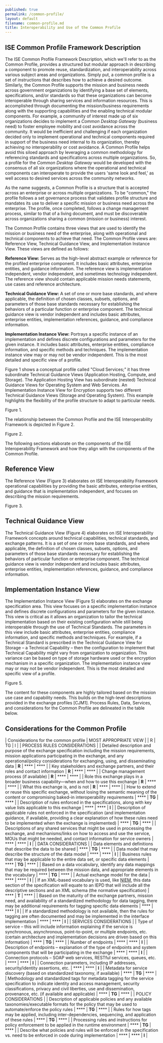 ```yaml
---
published: true
permalink: /common-profile/
layout: default
filename: common-profile.md
title: Interoperability and Use of the Common Profile
---
```


## ISE Common Profile Framework Description

The ISE Common Profile Framework Description, which we'll refer to as the Common Profile, provides a structured but modular approach in describing a component to promote reuse, standardization, and interoperability across various subject areas and organizations. Simply put, a common profile is a set of instructions that describes how to achieve a desired outcome. Similarly, the Common Profile supports the mission and business needs across government organizations by identifying a base set of elements, specifications, and/or standards so that these organizations can become interoperable through sharing services and information resources. This is accomplished through documenting the mission/business requirements along with the supporting capabilities and the enabling technical modular components. For example, a community of interest made up of six organizations decides to implement a _Common Desktop Gateway_ (business need) to foster employee mobility and cost avoidance across the community. It would be inefficient and challenging if each organization decided only to implement operational and technical components required in support of the business need internal to its organization, thereby achieving no interoperability or cost avoidance. A Common Profile helps avoid this siloed approach by leveraging a common methodology for referencing standards and specifications across multiple organizations. So, a profile for the _Common Desktop Gateway_ would be developed with the consensus of all six organizations where the operational and technical components can interoperate to provide the users 'same look and feel,' as well access to desired services across the community networks.

As the name suggests, a Common Profile is a structure that is accepted across an enterprise or across multiple organizations. To be "common," the profile follows a set governance process that validates profile structure and mandates its use to deliver a specific mission or business need across the enterprise. The profile, once completed, follows a change management process, similar to that of a living document, and must be discoverable across organizations sharing a common (mission or business) interest.

The Common Profile contains three views that are used to identify the mission or business need of the enterprise, along with operational and technical components to achieve that need. The Common Profile views are: Reference View, Technical Guidance View, and Implementation Instance View. These views are defined as follows:

**Reference View:** Serves as the high-level abstract example or reference for the profiled enterprise component. It includes basic attributes, enterprise entities, and guidance information. The reference view is implementation independent, vendor independent, and sometimes technology independent. The reference view should contain applicable mission needs statements, use cases and reference architecture.

**Technical Guidance View:** A set of one or more base standards, and where applicable, the definition of chosen classes, subsets, options, and parameters of those base standards necessary for establishing the behaviors of a particular function or enterprise component. The technical guidance view is vendor independent and includes basic attributes, enterprise entities, implementation references, guidance, and compliance information.

**Implementation Instance View:** Portrays a specific instance of an implementation and defines discrete configurations and parameters for the given instance. It includes basic attributes, enterprise entities, compliance information, and specific methods and techniques. The implementation instance view may or may not be vendor independent. This is the most detailed and specific view of a profile.

Figure 1 shows a conceptual profile called "Cloud Services;" it has three subordinate Technical Guidance Views (Application Hosting, Compute, and Storage). The Application Hosting View has subordinate (nested) Technical Guidance Views for Operating System and Web Services. An Implementation Instance View for Encryption supports two different Technical Guidance Views (Storage and Operating System). This example highlights the flexibility of the profile structure to adapt to particular needs.

Figure 1.

The relationship between the Common Profile and the ISE Interoperability Framework is depicted in Figure 2.

Figure 2.

The following sections elaborate on the components of the ISE Interoperability Framework and how they align with the components of the Common Profile.

## Reference View

The Reference View (Figure 3) elaborates on ISE Interoperability Framework operational capabilities by providing the basic attributes, enterprise entities, and guidance that is implementation independent, and focuses on describing the mission requirements.

Figure 3.

## Technical Guidance View

The Technical Guidance View (Figure 4) elaborates on ISE Interoperability Framework concepts around technical capabilities, technical standards, and exchange patterns. It is a set of one or more base standards, and where applicable, the definition of chosen classes, subsets, options, and parameters of those base standards necessary for establishing the behaviors of particular function or enterprise component. The technical guidance view is vendor independent and includes basic attributes, enterprise entities, implementation references, guidance, and compliance information.

## Implementation Instance View

The Implementation Instance View (Figure 5) elaborates on the exchange specification area. This view focuses on a specific implementation instance and defines discrete configurations and parameters for the given instance. This view is critical as it allows an organization to tailor the technical implementation based on their existing configuration while still being interoperable through the use of Technical Standards. The parameters in this view include basic attributes, enterprise entities, compliance information, and specific methods and techniques. For example, if a Technical Standard is prescribed in the Technical Guidance View for Storage – a Technical Capability – then the configuration to implement that Technical Capability might vary from organization to organization. This variance can be based on type of storage hardware used or the encryption mechanism in a specific organization. The implementation instance view may or may not be vendor independent. This is the most detailed and specific view of a profile.

Figure 5.

The content for these components are highly tailored based on the mission use case and capability needs. This builds on the high-level descriptions provided in the exchange profiles [CJM1]. Process Rules, Data, Services, and considerations for the Common Profile are delineated in the table below.

## Considerations for the Common Profile

| Considerations for the common profile | MOST APPROPRIATE VIEW |
| R | TG | I |
| PROCESS RULES CONSIDERATIONS |
| Detailed description and purpose of the exchange specification including the mission requirements, mission applications participating in the exchange, and any operational/policy considerations for exchanging, using, and disseminating data | **R** | **** | **** |
| Key stakeholders and exchange partners, and their roles and contact information | **R** | **** | **** |
| Change management process (if available) | **R** | **** | **** |
| Role this exchange plays in a broader business capability—when and how to use this exchange | **R** | **** | **** |
| What this exchange is, and is not | **R** | **** | **** |
| How to extend or reuse this specific exchange, without losing the semantic meaning of the content or compromising baked-in interoperability requirements | **** | **TG** | **** |
| Description of rules enforced in the specifications, along with key value lists applicable to this exchange | **** | **** | **I** |
| Description of applicable rules not enforced in the specification (and implementation guidance, if available, providing a clear explanation of how these rules need to be implemented when the exchange is implemented) | **** | **TG** | **** |
| Descriptions of any shared services that might be used in processing the exchange, and mechanisms/links on how to access and use the service, MOUs that might be needed, and contact information for service owners | **** | **** | **I** |
| DATA CONSIDERATIONS |
| Data elements and definitions that describe the data to be shared | **** | **TG** | **** |
| Data model that may describe the structure of the data model | **** | **** | **I** |
| Business rules that may be applicable to the entire data set, or specific data elements | **** | **TG** | **** |
| Based on a data vocabulary, identify any data mappings that may be required between the mission data, and appropriate elements in the vocabulary | **** | **TG** | **** |
| Actual exchange model for the data | **** | **** | **I** |
| If an XML-based vocabulary is used, like [NIEM](https://www.niem.gov/Pages/default.aspx), this data section of the specification will equate to an IEPD that will include all the descriptive sections and an XML schema (the normative specification) | **** | **T** | **** |
| Based on the maturity of the exchange partners, mission need, and availability of a standardized methodology for data tagging, there may be additional requirements for tagging specific data elements | **** | **** | **I** |
| If a standardized methodology is not available, then the rules for tagging are often documented and may be implemented in the interface implementation | **** | **** | **I** |
| SERVICES CONSIDERATIONS |
| Type of service – this will include information explaining if the service is synchronous, asynchronous, point-to-point, or multiple endpoints, etc. (certain architecture and implementation decisions are driven based on this information) | **** | **TG** | **** |
| Number of endpoints | **** | **** | **I** |
| Description of endpoints – explanation of the type of endpoints and system components that will be participating in the exchange | **** | **** | **I** |
| Connection protocols – SOAP web services, RESTful services, queues, etc. | **** | **** | **I** |
| Connection parameters, including IP addresses, security/identity assertions, etc. | **** | **** | **I** |
| Metadata for service discovery (based on standardized taxonomy, if available) | **** | **TG** | **** |
| Methodology and standardized tags for metadata tagging for the service specification to indicate identity and access management, security classifications, privacy and civil liberties, use and dissemination, provenance, etc. (if available and applicable) | **** | **TG** | **** |
| POLICY CONSIDERATIONS |
| Description of applicable policies and any available taxonomies/executable formats for the policy that may be used to automate/enforce the policy rules | **** | **TG** | **** |
| Rules for how tags may be applied, including inter-dependencies, sequencing, and application of these rules | **** | **TG** | **** |
| Processing rules and instructions for policy enforcement to be applied in the runtime environment | **** | **TG** | **** |
| Describe what policies and rules will be enforced in the specification vs. need to be enforced in code during implementation | **** | **** | **I** |
